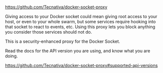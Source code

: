 https://github.com/Tecnativa/docker-socket-proxy

Giving access to your Docker socket could mean giving root access to your host, or even to your whole swarm, but some services require hooking into that socket to react to events, etc. Using this proxy lets you block anything you consider those services should not do.



This is a security-enhanced proxy for the Docker Socket.

Read the docs for the API version you are using, and know what you are doing.

https://github.com/Tecnativa/docker-socket-proxy#supported-api-versions
